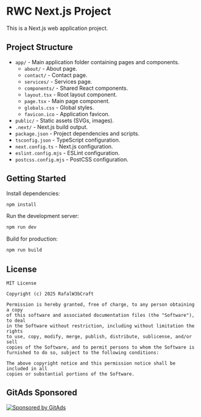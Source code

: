 # RWC Next.js Project

This is a Next.js web application project.

## Project Structure

- `app/` - Main application folder containing pages and components.
  - `about/` - About page.
  - `contact/` - Contact page.
  - `services/` - Services page.
  - `components/` - Shared React components.
  - `layout.tsx` - Root layout component.
  - `page.tsx` - Main page component.
  - `globals.css` - Global styles.
  - `favicon.ico` - Application favicon.
- `public/` - Static assets (SVGs, images).
- `.next/` - Next.js build output.
- `package.json` - Project dependencies and scripts.
- `tsconfig.json` - TypeScript configuration.
- `next.config.ts` - Next.js configuration.
- `eslint.config.mjs` - ESLint configuration.
- `postcss.config.mjs` - PostCSS configuration.

## Getting Started

Install dependencies:

```sh
npm install
```

Run the development server:

```sh
npm run dev
```

Build for production:

```sh
npm run build
```

## License
```
MIT License

Copyright (c) 2025 RafalW3bCraft

Permission is hereby granted, free of charge, to any person obtaining a copy
of this software and associated documentation files (the "Software"), to deal
in the Software without restriction, including without limitation the rights
to use, copy, modify, merge, publish, distribute, sublicense, and/or sell
copies of the Software, and to permit persons to whom the Software is
furnished to do so, subject to the following conditions:

The above copyright notice and this permission notice shall be included in all
copies or substantial portions of the Software.
```

## GitAds Sponsored
[![Sponsored by GitAds](https://gitads.dev/v1/ad-serve?source=rafalw3bcraft/rwc@github)](https://gitads.dev/v1/ad-track?source=rafalw3bcraft/rwc@github)

